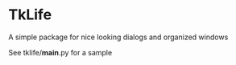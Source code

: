 # TkLife

A simple package for nice looking dialogs and organized windows

See tklife/__main__.py for a sample